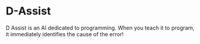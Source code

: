 # D-Assist
D Assist is an AI dedicated to programming. When you teach it to program, it immediately identifies the cause of the error!
